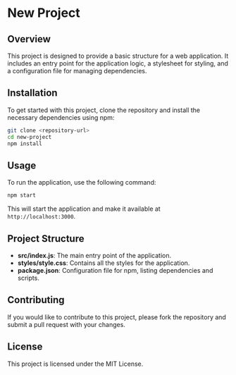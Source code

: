 # New Project

## Overview
This project is designed to provide a basic structure for a web application. It includes an entry point for the application logic, a stylesheet for styling, and a configuration file for managing dependencies.

## Installation
To get started with this project, clone the repository and install the necessary dependencies using npm:

```bash
git clone <repository-url>
cd new-project
npm install
```

## Usage
To run the application, use the following command:

```bash
npm start
```

This will start the application and make it available at `http://localhost:3000`.

## Project Structure
- **src/index.js**: The main entry point of the application.
- **styles/style.css**: Contains all the styles for the application.
- **package.json**: Configuration file for npm, listing dependencies and scripts.

## Contributing
If you would like to contribute to this project, please fork the repository and submit a pull request with your changes. 

## License
This project is licensed under the MIT License.